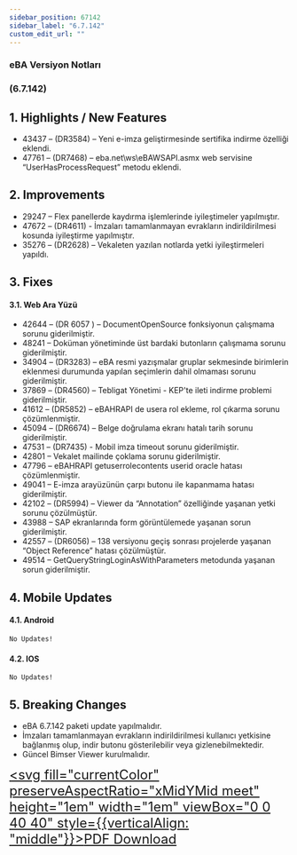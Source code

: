 ```yaml
---
sidebar_position: 67142
sidebar_label: "6.7.142"
custom_edit_url: ""
---
```

### eBA Versiyon Notları

### (6.7.142)

## 1. Highlights / New Features

- 43437 – (DR3584) – Yeni e-imza geliştirmesinde sertifika indirme özelliği eklendi.
- 47761 – (DR7468) – eba.net\ws\eBAWSAPI.asmx web servisine
    “UserHasProcessRequest” metodu eklendi.

## 2. Improvements

- 29247 – Flex panellerde kaydırma işlemlerinde iyileştimeler yapılmıştır.
- 47672 – (DR4611) - İmzaları tamamlanmayan evrakların indirildirilmesi kosunda
    iyileştirme yapılmıştır.
- 35276 – (DR2628) – Vekaleten yazılan notlarda yetki iyileştirmeleri yapıldı.

## 3. Fixes

#### 3.1. Web Ara Yüzü

- 42644 – (DR 6057 ) – DocumentOpenSource fonksiyonun çalışmama sorunu giderilmiştir.
- 48241 – Doküman yönetiminde üst bardaki butonların çalışmama sorunu giderilmiştir.
- 34904 – (DR3283) – eBA resmi yazışmalar gruplar sekmesinde birimlerin eklenmesi
    durumunda yapılan seçimlerin dahil olmaması sorunu giderilmiştir.
- 37869 – (DR4560) – Tebligat Yönetimi - KEP'te ileti indirme problemi giderilmiştir.
- 41612 – (DR5852) – eBAHRAPI de usera rol ekleme, rol çıkarma sorunu çözümlenmiştir.
- 45094 – (DR6674) – Belge doğrulama ekranı hatalı tarih sorunu giderilmiştir.
- 47531 – (DR7435) - Mobil imza timeout sorunu giderilmiştir.
- 42801 – Vekalet mailinde çoklama sorunu giderilmiştir.
- 47796 – eBAHRAPI getuserrolecontents userid oracle hatası çözümlenmiştir.
- 49041 – E-imza arayüzünün çarpı butonu ile kapanmama hatası giderilmiştir.
- 42102 – (DR5994) – Viewer da “Annotation” özelliğinde yaşanan yetki sorunu
    çözülmüştür.
- 43988 – SAP ekranlarında form görüntülemede yaşanan sorun giderilmiştir.
- 42557 – (DR6056) – 138 versiyonu geçiş sonrası projelerde yaşanan “Object Reference”
    hatası çözülmüştür.
- 49514 – GetQueryStringLoginAsWithParameters metodunda yaşanan sorun giderilmiştir.

## 4. Mobile Updates

#### 4.1. Android

```
No Updates!
```
#### 4.2. IOS

```
No Updates!
```
## 5. Breaking Changes

- eBA 6.7.142 paketi update yapılmalıdır.
- İmzaları tamamlanmayan evrakların indirildirilmesi kullanıcı yetkisine bağlanmış olup,
    indir butonu gösterilebilir veya gizlenebilmektedir.
- Güncel Bimser Viewer kurulmalıdır.


<font size="5"><a href="https://portal.synergynow.io/#/_redirect/1OWFyYmL57fR3rjCDXDlmm"  target="_blank"><svg fill="currentColor" preserveAspectRatio="xMidYMid meet" height="1em" width="1em" viewBox="0 0 40 40" style={{verticalAlign: "middle"}}><g><path d="m35.8 8.5q0.6 0.6 1 1.7t0.5 1.9v25.8q0 0.8-0.6 1.5t-1.6 0.6h-30q-0.9 0-1.5-0.6t-0.6-1.5v-35.8q0-0.8 0.6-1.5t1.5-0.6h20q0.9 0 2 0.4t1.7 1.1z m-9.9-5.5v8.4h8.4q-0.3-0.6-0.5-0.9l-7-7q-0.3-0.2-0.9-0.5z m8.5 34.1v-22.8h-9.3q-0.9 0-1.5-0.6t-0.6-1.6v-9.2h-17.1v34.2h28.5z m-11.4-13.2q0.7 0.6 1.8 1.3 1.3-0.2 2.6-0.2 3.3 0 4 1.1 0.4 0.5 0 1.2 0 0 0 0l0 0v0.1q-0.2 0.8-1.6 0.8-1.1 0-2.6-0.4t-2.9-1.2q-4.9 0.5-8.7 1.8-3.4 5.9-5.4 5.9-0.4 0-0.7-0.2l-0.5-0.2q0-0.1-0.1-0.2-0.3-0.2-0.2-0.8 0.2-0.8 1.3-2t2.9-2.1q0.3-0.2 0.5 0.1 0.1 0 0.1 0.1 1.1-1.9 2.4-4.4 1.5-3.1 2.3-5.9-0.5-1.8-0.7-3.5t0.2-2.9q0.2-0.9 0.9-0.9h0.5q0.5 0 0.8 0.4 0.4 0.4 0.2 1.5-0.1 0.1-0.1 0.2 0 0 0 0.1v0.7q0 2.8-0.3 4.3 1.2 3.7 3.3 5.3z m-12.9 9.2q1.2-0.6 3.1-3.5-1.2 0.8-2 1.8t-1.1 1.7z m8.9-20.6q-0.4 1-0.1 3 0.1-0.2 0.2-1 0-0.1 0.1-0.9 0.1-0.1 0.1-0.2 0-0.1 0-0.1t0 0 0 0q0-0.5-0.3-0.8 0 0 0 0v0z m-2.8 14.8q3-1.2 6.4-1.8-0.1 0-0.3-0.2t-0.4-0.3q-1.7-1.5-2.8-4-0.6 2-1.9 4.4-0.7 1.3-1 1.9z m14.4-0.4q-0.5-0.5-3.1-0.5 1.7 0.6 2.8 0.6 0.3 0 0.4 0 0 0-0.1-0.1z"></path></g></svg>PDF Download</a></font>

